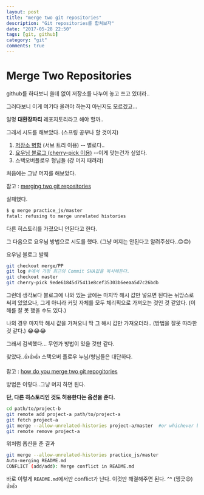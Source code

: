 ```yaml
---
layout: post
title: "merge two git repositories"
description: "Git repositories를 합쳐보자"
date: "2017-05-28 22:50"
tags: [git, github]
category: "git"
comments: true
---
```


# Merge Two Repositories

github를 하다보니 쓸데 없이 저장소를 나누어 놓고 쓰고 있더라..

그러다보니 이게 여기다 올려야 하는지 아닌지도 모르겠고...

일명 **대환장파티** 레포지토리라고 해야 할까..

그래서 시도를 해보았다. (스프링 공부나 할 것이지)

1. [저장소 병합](http://gypark.pe.kr/wiki/Git/%EC%A0%80%EC%9E%A5%EC%86%8C%EB%B3%91%ED%95%A9) (서브 트리 이용) -- 별로다..
2. [요우님 블로그 (cherry-pick 이용)](http://luckyyowu.tistory.com/352) --이게 맞는건가 싶었다.
3. 스택오버플로우 형님들 (걍 머지 때려라)

처음에는 그냥 머지를 해보았다.

참고 : [merging two git repositories](http://blog.caplin.com/2013/09/18/merging-two-git-repositories/)

실패했다.

```bash
$ g merge practice_js/master
fatal: refusing to merge unrelated histories
```
다른 히스토리를 가졌으니 안된다고 한다.

그 다음으로 요우님 방법으로 시도를 했다. (그냥 머지는 안된다고 알려주셨다..😊😊)

요우님 블로그 발췌

```bash
git checkout merge/PP
git log #에서 가장 최근의 Commit SHA값을 복사해둔다.
git checkout master
git cherry-pick 9ede61845d75411e8cef35303b6eeaa5d7c26bdb
```

그런데 생각보다 블로그에 나와 있는 글에는 마지막 해시 값만 넣으면 된다는 뉘앙스로 써져 있었으나, 그게 아니라 커밋 자체를 모두 체리픽으로 가져오는 것인 것 같았다. (이해를 잘 못 했을 수도 있다.)

나의 경우 마지막 해시 값을 가져오니 딱 그 해시 값만 가져오더라..
(방법을 잘못 따라한 것 같다.) 😂😂😂

그래서 검색했다... 무언가 방법이 있을 것만 같다.

찾았다..👍👍👍 스택오버 플로우 누님/형님들은 대단하다.

참고 : [how do you merge two git repogitories](https://stackoverflow.com/questions/1425892/how-do-you-merge-two-git-repositories)

방법은 이렇다..그냥 머지 하면 된다.

**단, 다른 히스토리인 것도 허용한다는 옵션을 준다.**

```bash
cd path/to/project-b
git remote add project-a path/to/project-a
git fetch project-a
git merge --allow-unrelated-histories project-a/master  #or whichever branch you want to merge
git remote remove project-a
```

위처럼 옵션을 준 결과

```bash
git merge --allow-unrelated-histories practice_js/master
Auto-merging README.md
CONFLICT (add/add): Merge conflict in README.md
```

바로 이렇게 `README.md`에서만 conflict가 난다.
이것만 해결해주면 된다. ^^ (찡긋😉)👍👍
